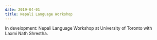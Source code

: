 ```yaml
---
date: 2019-04-01
title: Nepali Language Workshop
---
```


In development: Nepali Language Workshop at University of Toronto with Laxmi Nath Shrestha.
